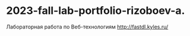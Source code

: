 # 2023-fall-lab-portfolio-rizoboev-a.
Лабораторная работа по Веб-технологиям
http://fastdl.kyles.ru/
